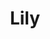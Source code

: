 ---
image_mobile: /assets/images/lily_legacy_mobile.jpg
accessibleDescription: Lily is a Half-Orc woman with green skin, and long red hair that is styled into dreads. She has two longer horns on either side of her forehead that stick out from her head, with two smaller horns sticking straight out from the center of her skull above her eyebrows. She wears a light pink, full length dress with an empire waist.
title: Lily
visible: false
type: character
---